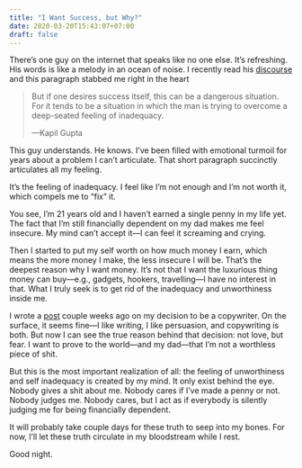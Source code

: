```yaml
---
title: "I Want Success, but Why?"
date: 2020-03-20T15:43:07+07:00
draft: false
---
```


There’s one guy on the internet that speaks like no one else. It’s refreshing. His words is like a melody in an ocean of noise. I recently read his [discourse](https://medium.com/@KapilGuptaMD/the-inevitability-of-success-23c878ddc5c9) and this paragraph stabbed me right in the heart


> But if one desires success itself, this can be a dangerous situation. For it tends to be a situation in which the man is trying to overcome a deep-seated feeling of inadequacy.
> 
> —Kapil Gupta

This guy understands. He knows. I’ve been filled with emotional turmoil for years about a problem I can’t articulate. That short paragraph succinctly articulates all my feeling.

It’s the feeling of inadequacy. I feel like I’m not enough and I’m not worth it, which compels me to “fix” it.

You see, I’m 21 years old and I haven’t earned a single penny in my life yet. The fact that I’m still financially dependent on my dad makes me feel insecure. My mind can’t accept it—I can feel it screaming and crying. 

Then I started to put my self worth on how much money I earn, which means the more money I make, the less insecure I will be. That’s the deepest reason why I want money. It’s not that I want the luxurious thing money can buy—e.g., gadgets, hookers, travelling—I have no interest in that. What I truly seek is to get rid of the inadequacy and unworthiness inside me.

I wrote a [post](/posts/scary-decision) couple weeks ago on my decision to be a copywriter. On the surface, it seems fine—I like writing, I like persuasion, and copywriting is both. But now I can see the true reason behind that decision: not love, but fear. I want to prove to the world—and my dad—that I’m not a worthless piece of shit.

But this is the most important realization of all: the feeling of unworthiness and self inadequacy is created by my mind. It only exist behind the eye. Nobody gives a shit about me. Nobody cares if I’ve made a penny or not. Nobody judges me. Nobody cares, but I act as if everybody is silently judging me for being financially dependent.

It will probably take couple days for these truth to seep into my bones. For now, I’ll let these truth circulate in my bloodstream while I rest.

Good night.